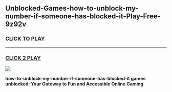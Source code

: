 
## Unblocked-Games-how-to-unblock-my-number-if-someone-has-blocked-it-Play-Free-9z92v
<h3>
<a href="https://premium76.site?title=how-to-unblock-my-number-if-someone-has-blocked-it&ref=21A">CLICK TO PLAY</a></h3>
<hr>

<h3>
<a href="https://premium76.site?title=how-to-unblock-my-number-if-someone-has-blocked-it&ref=21A">CLICK 2 PLAY</a>
  
</h3>

<a href="https://premium76.site?title=how-to-unblock-my-number-if-someone-has-blocked-it&ref=21A"><img src="https://clearcache.store/games.png"></a>


**how-to-unblock-my-number-if-someone-has-blocked-it games unblocked: Your Gateway to Fun and Accessible Online Gaming**
